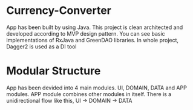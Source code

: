 # Currency-Converter
App has been built by using Java. This project is clean architected and developed according to MVP design pattern. You can see basic implementations of RxJava and GreenDAO libraries. In whole project, Dagger2 is used as a DI tool

# Modular Structure
App has been devided into 4 main modules. UI, DOMAIN, DATA and APP modules. APP module combines other modules in itself. There is a unidirectional flow like this, UI -> DOMAIN -> DATA
